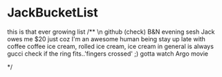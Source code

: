 # JackBucketList
this is that ever growing list
/**
\n github (check)
B&N evening sesh
Jack owes me $20 just coz I'm an awesome human being
stay up late with coffee
coffee ice cream, rolled ice cream, ice cream in general is always gucci
check if the ring fits..'fingers crossed' ;)
gotta watch Argo movie

*/
